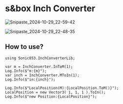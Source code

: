 # s&box Inch Converter

![Snipaste_2024-10-29_22-59-42](https://github.com/user-attachments/assets/36c73d74-9e48-4e43-825c-a3d429dd8d10)

![Snipaste_2024-10-29_22-48-35](https://github.com/user-attachments/assets/19d3192d-05ff-428d-860e-13387710cd24)

## How to use?
```CSharp
using Sonic853.InchConverterLib;

var m = InchConverter.InToM(1);
Log.Info($"m:{m}");
var inch = InchConverter.MToIn(1);
Log.Info($"in:{inch}");

Log.Info($"LocalPosition(M):{LocalPosition.ToM()}");
LocalPosition = new Vector3( 1, 1, 1 ).ToIn();
Log.Info($"new Position:{LocalPosition}");
```
